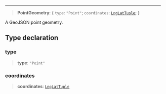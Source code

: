***

> **PointGeometry**: \{ `type`: `"Point"`; `coordinates`: [`LngLatTuple`](LngLatTuple.md); }

A GeoJSON point geometry.

## Type declaration

### type

> **type**: `"Point"`

### coordinates

> **coordinates**: [`LngLatTuple`](LngLatTuple.md)
